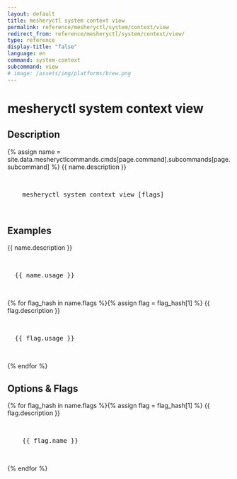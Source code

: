 ```yaml
---
layout: default
title: mesheryctl system context view
permalink: reference/mesheryctl/system/context/view
redirect_from: reference/mesheryctl/system/context/view/
type: reference
display-title: "false"
language: en
command: system-context
subcommand: view
# image: /assets/img/platforms/brew.png
---
```


<!-- Copy this template to create individual doc pages for each mesheryctl commands -->

<!-- Name of the command -->
# mesheryctl system context view

<!-- Description of the command. Preferably a paragraph -->
## Description 

{% assign name = site.data.mesheryctlcommands.cmds[page.command].subcommands[page.subcommand] %}
{{ name.description }}

<!-- Basic usage of the command -->
<pre class="codeblock-pre">
  <div class="codeblock">
    mesheryctl system context view [flags] 
  </div>
</pre> 

<!-- All possible example use cases of the command -->
## Examples

{{ name.description }}
<pre class="codeblock-pre">
  <div class="codeblock">
  {{ name.usage }}
  </div>
</pre>
{% for flag_hash in name.flags %}{% assign flag = flag_hash[1] %}
{{ flag.description }}
<pre class="codeblock-pre">
  <div class="codeblock">
  {{ flag.usage }}
  </div>
</pre>
{% endfor %}
<br/>

<!-- Options/Flags available in this command -->
## Options & Flags

{% for flag_hash in name.flags %}{% assign flag = flag_hash[1] %}
{{ flag.description }}
<pre class="codeblock-pre">
  <div class="codeblock">
    {{ flag.name }}
  </div>
</pre>
{% endfor %}
<br/>
